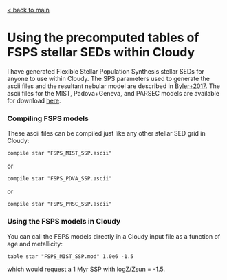 
[< back to main](http://nell-byler.github.io/cloudyfsps/)

# Using the precomputed tables of FSPS stellar SEDs within Cloudy

I have generated Flexible Stellar Population Synthesis stellar SEDs for anyone to use within Cloudy.
The SPS parameters used to generate the ascii files and the resultant nebular model are described in [Byler+2017](http://adsabs.harvard.edu/abs/2017ApJ...840...44B). 
The ascii files for the MIST, Padova+Geneva, and PARSEC models are available for download [here](https://drive.google.com/open?id=0B2_CMSJX44olb2lqVFJ3bzhRWTA).

### Compiling FSPS models
These ascii files can be compiled just like any other stellar SED grid in Cloudy:
```
compile star "FSPS_MIST_SSP.ascii"
```
or
```
compile star "FSPS_PDVA_SSP.ascii"
```
or
```
compile star "FSPS_PRSC_SSP.ascii"
```

### Using the FSPS models in Cloudy

You can call the FSPS models directly in a Cloudy input file as a function of age and metallicity:
```
table star "FSPS_MIST_SSP.mod" 1.0e6 -1.5
```
which would request a 1 Myr SSP with logZ/Zsun = -1.5.
